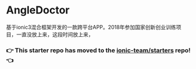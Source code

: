 # AngleDoctor
基于ionic3混合框架开发的一款跨平台APP。2018年参加国家创新创业训练项目，一直没放上来，这段时间放上来，


### :point_right: This starter repo has moved to the [ionic-team/starters](https://github.com/ionic-team/starters/tree/master/ionic-angular/official/tabs) repo! :point_left:
